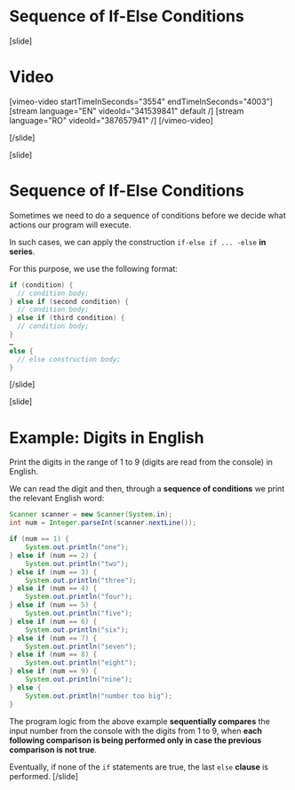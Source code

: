 # Sequence of If-Else Conditions

[slide]
# Video

[vimeo-video startTimeInSeconds="3554" endTimeInSeconds="4003"]
[stream language="EN" videoId="341539841" default /]
[stream language="RO" videoId="387657941"  /]
[/vimeo-video]

[/slide]

[slide]
# Sequence of If-Else Conditions
Sometimes we need to do a sequence of conditions before we decide what actions our program will execute. 

In such cases, we can apply the construction `if-else if ... -else` **in series**.

For this purpose, we use the following format:
```java
if (condition) {
  // condition body;
} else if (second condition) {
  // condition body;
} else if (third condition) {
  // condition body;
}
…
else {
  // else construction body;
}
```
[/slide]

[slide]
# Example: Digits in English
Print the digits in the range of 1 to 9 (digits are read from the console) in English. 

We can read the digit and then, through a **sequence of conditions** we print the relevant English word:
```java live
Scanner scanner = new Scanner(System.in);
int num = Integer.parseInt(scanner.nextLine());

if (num == 1) {
    System.out.println("one");
} else if (num == 2) {
    System.out.println("two");
} else if (num == 3) {
    System.out.println("three");
} else if (num == 4) {
    System.out.println("four");
} else if (num == 5) {
    System.out.println("five");
} else if (num == 6) {
    System.out.println("six");
} else if (num == 7) {
    System.out.println("seven");
} else if (num == 8) {
    System.out.println("eight");
} else if (num == 9) {
    System.out.println("nine");
} else {
    System.out.println("number too big");
}
```

The program logic from the above example **sequentially compares** the input number from the console with the digits from 1 to 9, when **each following comparison is being performed only in case the previous comparison is not true**. 

Eventually, if none of the `if` statements are true, the last `else` **clause** is performed.
[/slide]